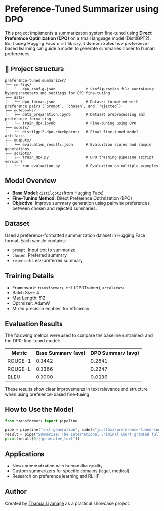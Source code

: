 # Preference-Tuned Summarizer using DPO

This project implements a summarization system fine-tuned using **Direct Preference Optimization (DPO)** on a small language model (DistilGPT2). Built using Hugging Face's `trl` library, it demonstrates how preference-based learning can guide a model to generate summaries closer to human preferences.

## 📁 Project Structure

```
preference-tuned-summarizer/
├── configs/
│   └── dpo_config.json              # Configuration file containing hyperparameters and settings for DPO fine-tuning
├── data/
│   └── dpo_format.json              # Dataset formatted with preference pairs (`prompt`, `chosen`, and `rejected`)
├── notebooks/
│   ├── data_preparation.ipynb       # Dataset preprocessing and preference formatting
│   └── train_dpo.ipynb              # Fine-tuning using DPO
├── models/
│   └── distilgpt2-dpo-checkpoint/   # Final fine-tuned model artifacts
├── outputs/
│   └── evaluation_results.json      # Evaluation scores and sample generations
├── scripts/
│   ├── train_dpo.py                 # DPO training pipeline (script version)
│   └── run_evaluation.py            # Evaluation on multiple examples
```

## Model Overview

- **Base Model**: `distilgpt2` (from Hugging Face)
- **Fine-Tuning Method**: Direct Preference Optimization (DPO)
- **Objective**: Improve summary generation using pairwise preferences between chosen and rejected summaries.

## Dataset

Used a preference-formatted summarization dataset in Hugging Face format. Each sample contains:
- `prompt`: Input text to summarize
- `chosen`: Preferred summary
- `rejected`: Less-preferred summary

## Training Details

- Framework: `transformers`, `trl` (DPOTrainer), `accelerate`
- Batch Size: 4
- Max Length: 512
- Optimizer: AdamW
- Mixed precision enabled for efficiency

## Evaluation Results

The following metrics were used to compare the baseline (untrained) and the DPO-fine-tuned model:

| Metric   | Base Summary (avg) | DPO Summary (avg) |
|----------|--------------------|--------------------|
| ROUGE-1  | 0.0442             | 0.2841             |
| ROUGE-L  | 0.0366             | 0.2247             |
| BLEU     | 0.0000             | 0.0286             |

These results show clear improvements in text relevance and structure when using preference-based fine-tuning.

## How to Use the Model

```python
from transformers import pipeline

pipe = pipeline("text-generation", model="justthzz/preference-tuned-summarizer")
result = pipe("Summarize: The International Criminal Court granted full membership to Palestine, expanding their ability to challenge war crimes...")
print(result[0]["generated_text"])
```

## Applications

- News summarization with human-like quality
- Custom summarizers for specific domains (legal, medical)
- Research on preference learning and RLHF

## Author

Created by [Thanuja Liyanage](https://github.com/justthzz) as a practical showcase project.
